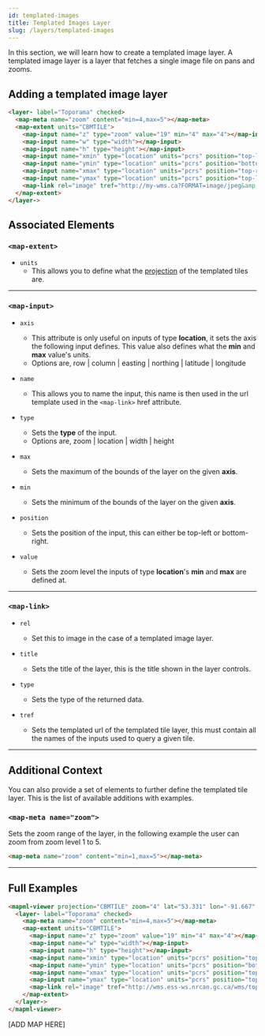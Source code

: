 ```yaml
---
id: templated-images
title: Templated Images Layer
slug: /layers/templated-images
---
```


In this section, we will learn how to create a templated image layer. A templated image layer is a layer that fetches a single image file on pans and zooms.

## Adding a templated image layer

```html
<layer- label="Toporama" checked>
  <map-meta name="zoom" content="min=4,max=5"></map-meta>
  <map-extent units="CBMTILE">
    <map-input name="z" type="zoom" value="19" min="4" max="4"></map-input>
    <map-input name="w" type="width"></map-input>
    <map-input name="h" type="height"></map-input>
    <map-input name="xmin" type="location" units="pcrs" position="top-left" axis="easting" min="-6207743" max="3952277"></map-input>
    <map-input name="ymin" type="location" units="pcrs" position="bottom-left" axis="northing" min="-3362085" max="3952277"></map-input>
    <map-input name="xmax" type="location" units="pcrs" position="top-right" axis="easting" min="-6207743" max="3952277"></map-input>
    <map-input name="ymax" type="location" units="pcrs" position="top-left" axis="northing" min="-3362085" max="3952277"></map-input>
    <map-link rel="image" tref="http://my-wms.ca?FORMAT=image/jpeg&amp;WIDTH={w}&amp;HEIGHT={h}&amp;BBOX={xmin},{ymin},{xmax},{ymax}"></map-link>
  </map-extent>
</layer->
```

## Associated Elements

### `<map-extent>`

- `units`
  - This allows you to define what the [projection](http://example.org/) of the templated tiles are.

---

### `<map-input>`

- `axis`
  - This attribute is only useful on inputs of type <strong>location</strong>, it sets the axis the following input defines. This value also defines what the <strong>min</strong> and <strong>max</strong> value's units.
  - Options are, row | column | easting | northing | latitude | longitude

- `name`
  - This allows you to name the input, this name is then used in the url template used in the `<map-link>` href attribute.

- `type`
  - Sets the <strong>type</strong> of the input.
  - Options are, zoom | location | width | height

- `max`
  - Sets the maximum of the bounds of the layer on the given <strong>axis</strong>.

- `min`
  - Sets the minimum of the bounds of the layer on the given <strong>axis</strong>.

- `position`
  - Sets the position of the input, this can either be top-left or bottom-right.

- `value`
  - Sets the zoom level the inputs of type <strong>location</strong>'s <strong>min</strong> and <strong>max</strong> are defined at.

---

### `<map-link>`

- `rel`
  - Set this to image in the case of a templated image layer.

- `title`
  - Sets the title of the layer, this is the title shown in the layer controls.

- `type`
  - Sets the type of the returned data.

- `tref`
  - Sets the templated url of the templated tile layer, this must contain all the names of the inputs used to query a given tile.

---

## Additional Context

You can also provide a set of elements to further define the templated tile layer. This is the list of available additions with examples.

### `<map-meta name="zoom">`
Sets the zoom range of the layer, in the following example the user can zoom from zoom level 1 to 5. 

```html
<map-meta name="zoom" content="min=1,max=5"></map-meta>
```

---

## Full Examples

```html
<mapml-viewer projection="CBMTILE" zoom="4" lat="53.331" lon="-91.667" controls>
  <layer- label="Toporama" checked>
    <map-meta name="zoom" content="min=4,max=5"></map-meta>
    <map-extent units="CBMTILE">
      <map-input name="z" type="zoom" value="19" min="4" max="4"></map-input>
      <map-input name="w" type="width"></map-input>
      <map-input name="h" type="height"></map-input>
      <map-input name="xmin" type="location" units="pcrs" position="top-left" axis="easting" min="-6207743.103886206" max="3952277.216154434"></map-input>
      <map-input name="ymin" type="location" units="pcrs" position="bottom-left" axis="northing" min="-3362085.3441706896" max="3952277.216154434"></map-input>
      <map-input name="xmax" type="location" units="pcrs" position="top-right" axis="easting" min="-6207743.103886206" max="3952277.216154434"></map-input>
      <map-input name="ymax" type="location" units="pcrs" position="top-left" axis="northing" min="-3362085.3441706896" max="3952277.216154434"></map-input>
      <map-link rel="image" tref="http://wms.ess-ws.nrcan.gc.ca/wms/toporama_en?SERVICE=WMS&amp;REQUEST=GetMap&amp;FORMAT=image/jpeg&amp;TRANSPARENT=FALSE&amp;STYLES=&amp;VERSION=1.3.0&amp;LAYERS=WMS-Toporama&amp;WIDTH={w}&amp;HEIGHT={h}&amp;CRS=EPSG:3978&amp;BBOX={xmin},{ymin},{xmax},{ymax}&amp;m4h=t"></map-link>
    </map-extent>
  </layer->
</mapml-viewer>
```

[ADD MAP HERE]